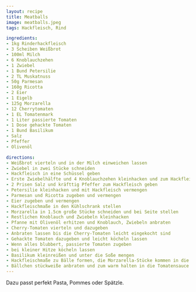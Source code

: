 ```yaml
---
layout: recipe
title: Meatballs
image: meatballs.jpeg
tags: Hackfleisch, Rind

ingredients:
- 1kg Rinderhackfleisch
- 3 Scheiben Weißbrot
- 100ml Milch
- 6 Knoblauchzehen
- 1 Zwiebel
- 1 Bund Petersilie
- 2 TL Muskatnuss
- 50g Parmesan
- 160g Ricotta
- 2 Eier
- 1 Eigelb
- 125g Morzarella
- 12 Cherrytomaten
- 1 EL Tomatenmark
- 1 Liter passierte Tomaten
- 1 Dose gehackte Tomaten
- 1 Bund Basilikum
- Salz
- Pfeffer
- Olivenöl

directions:
- Weißbrot vierteln und in der Milch einweichen lassen
- Zwiebel in zwei Stücke schneiden
- Hackfleisch in eine Schüssel geben
- Erste Zwiebelhälfte und 4 Knoblauchzehen kleinhacken und zum Hackfleisch geben
- 2 Prisen Salz und kräfttig Pfeffer zum Hackfleisch geben
- Petersilie kleinhacken und mit Hackfleisch vermengen
- Parmesan und Ricotta zugeben und vermengen
- Eier zugeben und vermengen
- Hackfleischmaße in den Kühlschrank stellen
- Morzarella in 1.5cm große Stücke schneiden und bei Seite stellen
- Restlichen Knoblauch und Zwiebeln kleinhacken
- Pfanne mit Olivenöl erhitzen und Knoblauch, Zwiebeln anbraten
- Cherry-Tomaten vierteln und dazugeben
- Anbraten lassen bis die Cherry-Tomaten leicht eingekocht sind
- Gehackte Tomaten dazugeben und leicht köcheln lassen
- Wenn alles blubbert, passierte Tomaten zugeben
- bei kleiner Hitze köcheln lassen
- Basilikum kleinreißen und unter die Soße mengen
- Hackfleischmaße zu Bälle formen, die Morzarella-Stücke kommen in die Mitte
- Bällchen stückweiße anbraten und zum warm halten in die Tomatensauce geben
---
```


Dazu passt perfekt Pasta, Pommes oder Spätzle.
